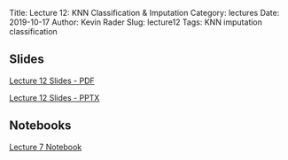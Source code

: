 Title: Lecture 12: KNN Classification & Imputation
Category: lectures
Date: 2019-10-17
Author: Kevin Rader
Slug: lecture12
Tags: KNN imputation classification


## Slides
[Lecture 12 Slides - PDF]({attach}presentation/Lecture12_kNNclassAndImputation.pdf)

[Lecture 12 Slides - PPTX]({attach}presentation/Lecture12_kNNclassAndImputation.pptx)

## Notebooks
[Lecture 7 Notebook]({static}presentation/Lecture12.ipynb)
